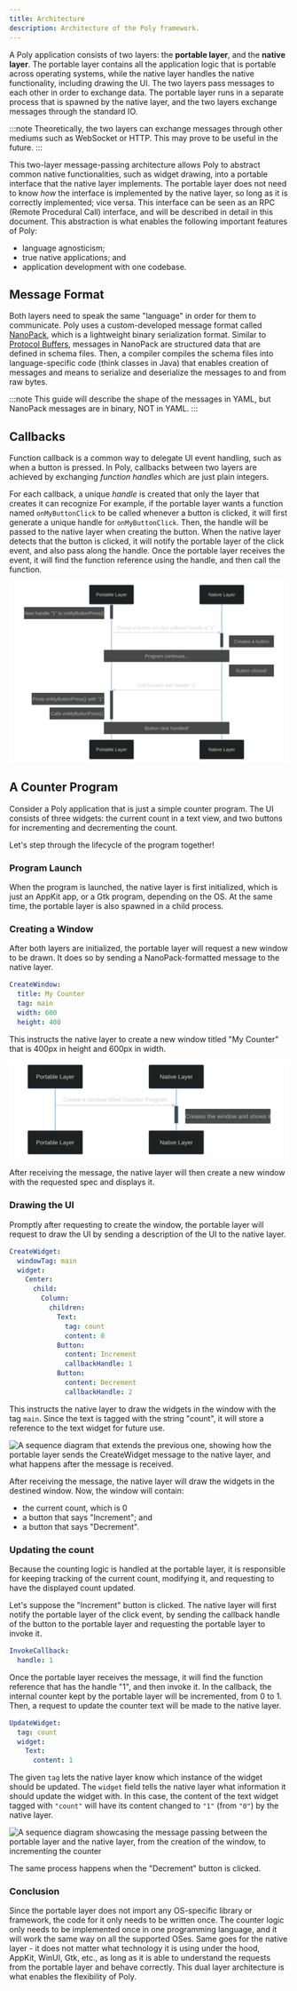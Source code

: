```yaml
---
title: Architecture
description: Architecture of the Poly framework.
---
```


A Poly application consists of two layers: the **portable layer**, and the **native layer**.  The portable layer contains all the application logic that is portable across operating systems, while the native layer handles the native functionality, including drawing the UI. The two layers pass messages to each other in order to exchange data. The portable layer runs in a separate process that is spawned by the native layer, and the two layers exchange messages through the standard IO.

:::note
Theoretically, the two layers can exchange messages through other mediums such as WebSocket or HTTP.
This may prove to be useful in the future.
:::

This two-layer message-passing architecture allows Poly to abstract common native functionalities, such as widget drawing,
into a portable interface that the native layer implements.
The portable layer does not need to know _how_ the interface is implemented by the native layer, so long as it is correctly implemented; vice versa.
This interface can be seen as an RPC (Remote Procedural Call) interface, and will be described in detail in this document.
This abstraction is what enables the following important features of Poly:

- language agnosticism;
- true native applications; and
- application development with one codebase.

## Message Format

Both layers need to speak the same "language" in order for them to communicate.
Poly uses a custom-developed message format called [NanoPack](/nanopack/introduction/), which is a lightweight binary serialization format.
Similar to [Protocol Buffers](https://protobuf.dev), messages in NanoPack are structured data that are defined in schema files.
Then, a compiler compiles the schema files into language-specific code (think classes in Java) that enables creation of messages
and means to serialize and deserialize the messages to and from raw bytes.

:::note
This guide will describe the shape of the messages in YAML, but NanoPack messages are in binary, NOT in YAML.
:::

## Callbacks

Function callback is a common way to delegate UI event handling, such as when a button is pressed.
In Poly, callbacks between two layers are achieved by exchanging _function handles_ which are just plain integers.

For each callback, a unique _handle_ is created that only the layer that creates it can recognize
For example, if the portable layer wants a function named `onMyButtonClick` to be called whenever a button is clicked,
it will first generate a unique handle for `onMyButtonClick`. Then, the handle will be passed to the native layer when creating the button.
When the native layer detects that the button is clicked, it will notify the portable layer of the click event, and also pass along the handle.
Once the portable layer receives the event, it will find the function reference using the handle, and then call the function.

![A sequence diagram illustrating the callback procedure of a button click](../../../assets/architecture-callback.svg)

## A Counter Program

Consider a Poly application that is just a simple counter program.
The UI consists of three widgets: the current count in a text view, and two buttons for incrementing and decrementing the count.

Let's step through the lifecycle of the program together!

### Program Launch

When the program is launched, the native layer is first initialized, which is just an AppKit app, or a Gtk program, depending on the OS.
At the same time, the portable layer is also spawned in a child process.

### Creating a Window

After both layers are initialized, the portable layer will request a new window to be drawn.
It does so by sending a NanoPack-formatted message to the native layer.

```yaml
CreateWindow:
  title: My Counter
  tag: main
  width: 600
  height: 400
```

This instructs the native layer to create a new window titled "My Counter" that is 400px in height and 600px in width.

![A sequence diagram illustrating how the portable layer sends the CreateWindow message.](../../../assets/architecture-create-window.svg)

After receiving the message, the native layer will then create a new window with the requested spec and displays it.

### Drawing the UI

Promptly after requesting to create the window, the portable layer will request to draw the UI
by sending a description of the UI to the native layer.

```yaml
CreateWidget:
  windowTag: main
  widget:
    Center:
      child:
        Column:
          children:
            Text:
              tag: count
              content: 0
            Button:
              content: Increment
              callbackHandle: 1
            Button:
              content: Decrement
              callbackHandle: 2
```

This instructs the native layer to draw the widgets in the window with the tag `main`.
Since the text is tagged with the string "count", it will store a reference to the text widget for future use.

![A sequence diagram that extends the previous one,
showing how the portable layer sends the CreateWidget message to the native layer,
and what happens after the message is received.](../../../assets/architecture-create-widget.svg)

After receiving the message, the native layer will draw the widgets in the destined window.
Now, the window will contain:

- the current count, which is 0
- a button that says "Increment"; and
- a button that says "Decrement".

### Updating the count

Because the counting logic is handled at the portable layer, it is responsible for keeping tracking of the current count,
modifying it, and requesting to have the displayed count updated.

Let's suppose the "Increment" button is clicked. The native layer will first notify the portable layer of the click event,
by sending the callback handle of the button to the portable layer and requesting the portable layer to invoke it.

```yaml
InvokeCallback:
  handle: 1
```

Once the portable layer receives the message, it will find the function reference that has the handle "1", and then invoke it.
In the callback, the internal counter kept by the portable layer will be incremented, from 0 to 1.
Then, a request to update the counter text will be made to the native layer.

```yaml
UpdateWidget:
  tag: count
  widget:
    Text:
      content: 1
```

The given `tag` lets the native layer know which instance of the widget should be updated.
The `widget` field tells the native layer what information it should update the widget with.
In this case, the content of the text widget tagged with `"count"` will have its content changed to `"1"` (from `"0"`) by the native layer.

![A sequence diagram showcasing the message passing between the portable layer and the native layer,
from the creation of the window, to incrementing the counter](../../../assets/architecture-update-counter.svg)

The same process happens when the "Decrement" button is clicked.

### Conclusion

Since the portable layer does not import any OS-specific library or framework, the code for it only needs to be written once.
The counter logic only needs to be implemented once in one programming language, and it will work the same way on all the supported OSes.
Same goes for the native layer - it does not matter what technology it is using under the hood, AppKit, WinUI, Gtk, etc.,
as long as it is able to understand the requests from the portable layer and behave correctly.
This dual layer architecture is what enables the flexibility of Poly.
